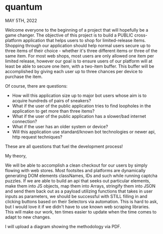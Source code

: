# quantum

MAY 5TH, 2022

Welcome everyone to the beginning of a project that will hopefully be a game changer. The objective of this project is to build a PUBLIC cross-platform application that helps users to shop for limited-release items. Shopping through our application should help normal users secure up to three items of their choice - whether it's three different items or three of the same item. For most web shops, most users are only allowed one item per limited release, however our goal is to ensure users of our platform will at least be able to secure one item, with a two-item buffer. This buffer will be accomplished by giving each user up to three chances per device to purchase the item.

Of course, there are questions: 

  - How will this application size up to major bot users whose aim is to acquire hundreds of pairs of sneakers? 
  - What if the user of the public application tries to find loopholes in the application to get more than three items?
  - What if the user of the public application has a slower/bad internet connection?
  - What if the user has an older system or device?
  - Will this application use standard/known bot technologies or newer api, http request techniques?
  
These are all questions that fuel the development process!

My theory,

We will be able to accomplish a clean checkout for our users by simply flowing with web stores. Most footsites and platforms are dynamically generating DOM elements classNames, IDs and such while running captcha puzzles. If we are able to build an api that seeks out particular elements, make them into JS objects, map them into Arrays, stringify them into JSON and send them back out as a payload utilizing functions that takes in user inputs as parameters, we should be successful with STILL filling in and clicking buttons based on their Selectors via automation. This is hard to ask, but I would love it if we didn't have to use known web scraping libraries. This will make our work, ten times easier to update when the time comes to adapt to new changes.

I will upload a diagram showing the methodology via PDF.
